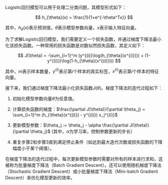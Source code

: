 Logistic回归模型可以用于处理二分类问题，其模型形式如下：

$$
h_{\theta}(x) = \frac{1}{1+e^{-\theta^Tx}}
$$

其中，$h_{\theta}(x)$表示预测值，$\theta$表示模型参数向量，$x$表示输入特征向量。

为了求解Logistic回归模型，我们需要定义一个损失函数，并通过梯度下降法最小化该损失函数。一种常用的损失函数是对数似然损失函数，其定义如下：

$$
J(\theta) = -\sum_{i=1}^m (y^{(i)}\log(h_{\theta}(x^{(i)})) + (1-y^{(i)})\log(1-h_{\theta}(x^{(i)})))
$$

其中，$m$表示样本数量，$y^{(i)}$表示第$i$个样本的真实标签，$x^{(i)}$表示第$i$个样本的特征向量。

接下来，我们通过梯度下降法最小化损失函数$J(\theta)$。梯度下降法的迭代过程如下：

1. 初始化模型参数向量$\theta$为任意值。

2. 计算损失函数的梯度：$\frac{\partial J(\theta)}{\partial \theta_j} = \sum_{i=1}^m (h_{\theta}(x^{(i)}) - y^{(i)}) x_j^{(i)}$

3. 更新模型参数：$\theta_j := \theta_j - \alpha \frac{\partial J(\theta)}{\partial \theta_j}$ (其中，$\alpha$为学习率，控制参数更新的步长）

4. 重复步骤2和步骤3直到满足停止条件（如达到最大迭代次数或损失函数的下降幅度小于某个阈值）。

在梯度下降法的迭代过程中，每次更新模型参数时需要对所有的样本进行求和，这被称为批量梯度下降法（Batch Gradient Descent）。还可以使用随机梯度下降法（Stochastic Gradient Descent）或小批量梯度下降法（Mini-batch Gradient Descent）来优化模型更新的效率。
